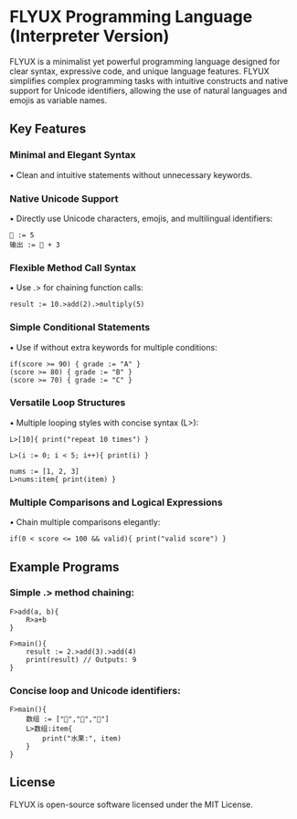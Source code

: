 # FLYUX Programming Language (Interpreter Version)

FLYUX is a minimalist yet powerful programming language designed for clear syntax, expressive code, and unique language features. FLYUX simplifies complex programming tasks with intuitive constructs and native support for Unicode identifiers, allowing the use of natural languages and emojis as variable names.

## Key Features
###	Minimal and Elegant Syntax
•	Clean and intuitive statements without unnecessary keywords.	
###	Native Unicode Support
•	Directly use Unicode characters, emojis, and multilingual identifiers:
```fx
🚀 := 5
输出 := 🚀 + 3
```

###	Flexible Method Call Syntax
•	Use .> for chaining function calls:
 
```fx
result := 10.>add(2).>multiply(5)
```

###	Simple Conditional Statements
•	Use if without extra keywords for multiple conditions:

```fx
if(score >= 90) { grade := "A" }
(score >= 80) { grade := "B" }
(score >= 70) { grade := "C" }
```

###	Versatile Loop Structures
•	Multiple looping styles with concise syntax (L>):
```fx
L>[10]{ print("repeat 10 times") }

L>(i := 0; i < 5; i++){ print(i) }

nums := [1, 2, 3]
L>nums:item{ print(item) }
```


###	Multiple Comparisons and Logical Expressions
•	Chain multiple comparisons elegantly:

```fx
if(0 < score <= 100 && valid){ print("valid score") }
```


## Example Programs

### Simple .> method chaining:

```fx
F>add(a, b){
    R>a+b
}

F>main(){
    result := 2.>add(3).>add(4)
    print(result) // Outputs: 9
}
```

### Concise loop and Unicode identifiers:
```fx
F>main(){
    数组 := ["🍎","🍌","🍒"]
    L>数组:item{
        print("水果:", item)
    }
}
```


## License

FLYUX is open-source software licensed under the MIT License.
